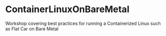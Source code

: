 # ContainerLinuxOnBareMetal
Workshop covering best practices for running a Containerized Linux such as Flat Car on Bare Metal
